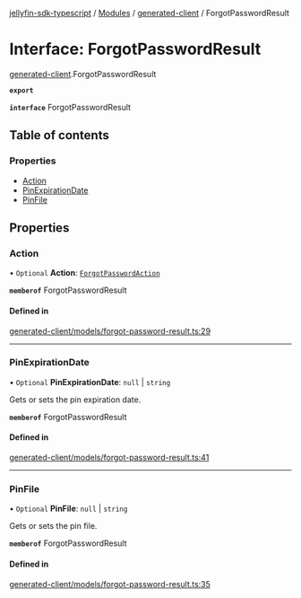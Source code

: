 [jellyfin-sdk-typescript](../README.md) / [Modules](../modules.md) / [generated-client](../modules/generated_client.md) / ForgotPasswordResult

# Interface: ForgotPasswordResult

[generated-client](../modules/generated_client.md).ForgotPasswordResult

**`export`**

**`interface`** ForgotPasswordResult

## Table of contents

### Properties

- [Action](generated_client.ForgotPasswordResult.md#action)
- [PinExpirationDate](generated_client.ForgotPasswordResult.md#pinexpirationdate)
- [PinFile](generated_client.ForgotPasswordResult.md#pinfile)

## Properties

### Action

• `Optional` **Action**: [`ForgotPasswordAction`](../enums/generated_client.ForgotPasswordAction.md)

**`memberof`** ForgotPasswordResult

#### Defined in

[generated-client/models/forgot-password-result.ts:29](https://github.com/thornbill/jellyfin-sdk-typescript/blob/c0c5b18/src/generated-client/models/forgot-password-result.ts#L29)

___

### PinExpirationDate

• `Optional` **PinExpirationDate**: ``null`` \| `string`

Gets or sets the pin expiration date.

**`memberof`** ForgotPasswordResult

#### Defined in

[generated-client/models/forgot-password-result.ts:41](https://github.com/thornbill/jellyfin-sdk-typescript/blob/c0c5b18/src/generated-client/models/forgot-password-result.ts#L41)

___

### PinFile

• `Optional` **PinFile**: ``null`` \| `string`

Gets or sets the pin file.

**`memberof`** ForgotPasswordResult

#### Defined in

[generated-client/models/forgot-password-result.ts:35](https://github.com/thornbill/jellyfin-sdk-typescript/blob/c0c5b18/src/generated-client/models/forgot-password-result.ts#L35)
